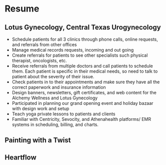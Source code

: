 # Resume

## Lotus Gynecology, Central Texas Urogynecology
- Schedule patients for all 3 clinics through phone calls, online requests, and referrals from other offices
- Manage medical records requests, incoming and out going
- Create referrals for patients to see other specialists such physical therapist, oncologists, etc.
- Receive referrals from multiple doctors and call patients to schedule them. Each patient is specific in their medical needs, so need to talk to patient about the severity of their issue.
- Check patients in to their appointments and make sure they have all the correct paperwork and insurance information
- Design banners, newsletters, gift certificates, and web content for the Alchemy Wellness and Lotus Gynecology
- Participated in planning our grand opening event and holiday bazaar with design work and setup
- Teach yoga private lessons to patients and clients
- Familiar with Centricity, Sevocity, and Athenahealth platforms/ EMR systems in scheduling, billing, and charts.

## Painting with a Twist


## Heartflow





